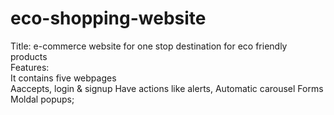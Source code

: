 # eco-shopping-website

Title: e-commerce website for one stop destination for eco friendly products  
Features:          
It contains five webpages     
Aaccepts, login & signup
Have actions like alerts, 
Automatic carousel
Forms 
Moldal popups;
